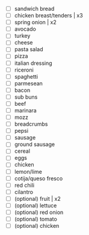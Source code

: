 - [ ] sandwich bread
- [ ] chicken breast/tenders | x3
- [ ] spring onion | x2
- [ ] avocado
- [ ] turkey
- [ ] cheese
- [ ] pasta salad
- [ ] pizza
- [ ] italian dressing
- [ ] riceroni
- [ ] spaghetti
- [ ] parmesean
- [ ] bacon
- [ ] sub buns
- [ ] beef
- [ ] marinara
- [ ] mozz
- [ ] breadcrumbs
- [ ] pepsi
- [ ] sausage
- [ ] ground sausage
- [ ] cereal
- [ ] eggs
- [ ] chicken
- [ ] lemon/lime
- [ ] cotija/queso fresco
- [ ] red chili
- [ ] cilantro
- [ ] (optional) fruit | x2
- [ ] (optional) lettuce
- [ ] (optional) red onion
- [ ] (optional) tomato
- [ ] (optional) chicken
